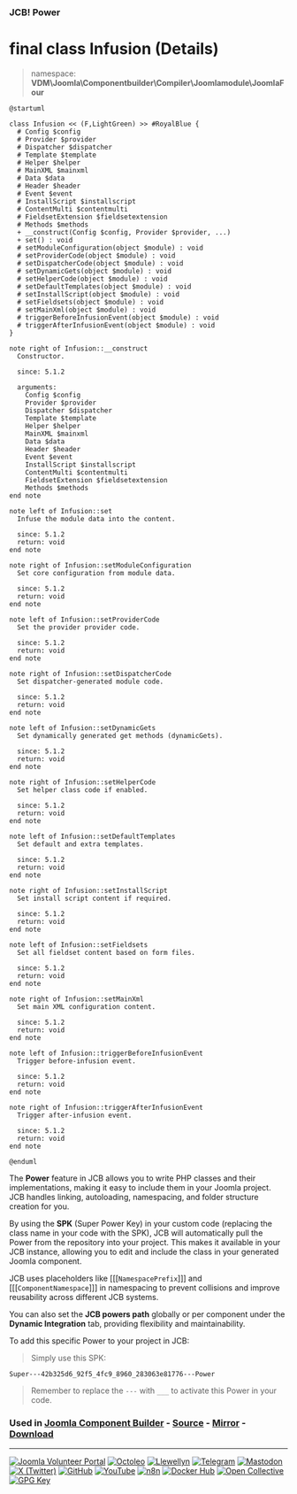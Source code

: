 ### JCB! Power
# final class Infusion (Details)
> namespace: **VDM\Joomla\Componentbuilder\Compiler\Joomlamodule\JoomlaFour**

```uml
@startuml

class Infusion << (F,LightGreen) >> #RoyalBlue {
  # Config $config
  # Provider $provider
  # Dispatcher $dispatcher
  # Template $template
  # Helper $helper
  # MainXML $mainxml
  # Data $data
  # Header $header
  # Event $event
  # InstallScript $installscript
  # ContentMulti $contentmulti
  # FieldsetExtension $fieldsetextension
  # Methods $methods
  + __construct(Config $config, Provider $provider, ...)
  + set() : void
  # setModuleConfiguration(object $module) : void
  # setProviderCode(object $module) : void
  # setDispatcherCode(object $module) : void
  # setDynamicGets(object $module) : void
  # setHelperCode(object $module) : void
  # setDefaultTemplates(object $module) : void
  # setInstallScript(object $module) : void
  # setFieldsets(object $module) : void
  # setMainXml(object $module) : void
  # triggerBeforeInfusionEvent(object $module) : void
  # triggerAfterInfusionEvent(object $module) : void
}

note right of Infusion::__construct
  Constructor.

  since: 5.1.2
  
  arguments:
    Config $config
    Provider $provider
    Dispatcher $dispatcher
    Template $template
    Helper $helper
    MainXML $mainxml
    Data $data
    Header $header
    Event $event
    InstallScript $installscript
    ContentMulti $contentmulti
    FieldsetExtension $fieldsetextension
    Methods $methods
end note

note left of Infusion::set
  Infuse the module data into the content.

  since: 5.1.2
  return: void
end note

note right of Infusion::setModuleConfiguration
  Set core configuration from module data.

  since: 5.1.2
  return: void
end note

note left of Infusion::setProviderCode
  Set the provider provider code.

  since: 5.1.2
  return: void
end note

note right of Infusion::setDispatcherCode
  Set dispatcher-generated module code.

  since: 5.1.2
  return: void
end note

note left of Infusion::setDynamicGets
  Set dynamically generated get methods (dynamicGets).

  since: 5.1.2
  return: void
end note

note right of Infusion::setHelperCode
  Set helper class code if enabled.

  since: 5.1.2
  return: void
end note

note left of Infusion::setDefaultTemplates
  Set default and extra templates.

  since: 5.1.2
  return: void
end note

note right of Infusion::setInstallScript
  Set install script content if required.

  since: 5.1.2
  return: void
end note

note left of Infusion::setFieldsets
  Set all fieldset content based on form files.

  since: 5.1.2
  return: void
end note

note right of Infusion::setMainXml
  Set main XML configuration content.

  since: 5.1.2
  return: void
end note

note left of Infusion::triggerBeforeInfusionEvent
  Trigger before-infusion event.

  since: 5.1.2
  return: void
end note

note right of Infusion::triggerAfterInfusionEvent
  Trigger after-infusion event.

  since: 5.1.2
  return: void
end note

@enduml
```

The **Power** feature in JCB allows you to write PHP classes and their implementations,
making it easy to include them in your Joomla project. JCB handles linking, autoloading,
namespacing, and folder structure creation for you.

By using the **SPK** (Super Power Key) in your custom code (replacing the class name
in your code with the SPK), JCB will automatically pull the Power from the repository
into your project. This makes it available in your JCB instance, allowing you to edit
and include the class in your generated Joomla component.

JCB uses placeholders like [[[`NamespacePrefix`]]] and [[[`ComponentNamespace`]]] in
namespacing to prevent collisions and improve reusability across different JCB systems.

You can also set the **JCB powers path** globally or per component under the
**Dynamic Integration** tab, providing flexibility and maintainability.

To add this specific Power to your project in JCB:

> Simply use this SPK:
```
Super---42b325d6_92f5_4fc9_8960_283063e81776---Power
```
> Remember to replace the `---` with `___` to activate this Power in your code.

### Used in [Joomla Component Builder](https://www.joomlacomponentbuilder.com) - [Source](https://git.vdm.dev/joomla/Component-Builder) - [Mirror](https://github.com/vdm-io/Joomla-Component-Builder) - [Download](https://git.vdm.dev/joomla/pkg-component-builder/releases)

---
[![Joomla Volunteer Portal](https://img.shields.io/badge/-Joomla-gold?logo=joomla)](https://volunteers.joomla.org/joomlers/1396-llewellyn-van-der-merwe "Join Llewellyn on the Joomla Volunteer Portal: Shaping the Future Together!") [![Octoleo](https://img.shields.io/badge/-Octoleo-black?logo=linux)](https://git.vdm.dev/octoleo "--quiet") [![Llewellyn](https://img.shields.io/badge/-Llewellyn-ffffff?logo=gitea)](https://git.vdm.dev/Llewellyn "Collaborate and Innovate with Llewellyn on Git: Building a Better Code Future!") [![Telegram](https://img.shields.io/badge/-Telegram-blue?logo=telegram)](https://t.me/Joomla_component_builder "Join Llewellyn and the Community on Telegram: Building Joomla Components Together!") [![Mastodon](https://img.shields.io/badge/-Mastodon-9e9eec?logo=mastodon)](https://joomla.social/@llewellyn "Connect and Engage with Llewellyn on Joomla Social: Empowering Communities, One Post at a Time!") [![X (Twitter)](https://img.shields.io/badge/-X-black?logo=x)](https://x.com/llewellynvdm "Join the Conversation with Llewellyn on X: Where Ideas Take Flight!") [![GitHub](https://img.shields.io/badge/-GitHub-181717?logo=github)](https://github.com/Llewellynvdm "Build, Innovate, and Thrive with Llewellyn on GitHub: Turning Ideas into Impact!") [![YouTube](https://img.shields.io/badge/-YouTube-ff0000?logo=youtube)](https://www.youtube.com/@OctoYou "Explore, Learn, and Create with Llewellyn on YouTube: Your Gateway to Inspiration!") [![n8n](https://img.shields.io/badge/-n8n-black?logo=n8n)](https://n8n.io/creators/octoleo "Effortless Automation and Impactful Workflows with Llewellyn on n8n!") [![Docker Hub](https://img.shields.io/badge/-Docker-grey?logo=docker)](https://hub.docker.com/u/llewellyn "Llewellyn on Docker: Containerize Your Creativity!") [![Open Collective](https://img.shields.io/badge/-Donate-green?logo=opencollective)](https://opencollective.com/joomla-component-builder "Donate towards JCB: Help Llewellyn financially so he can continue developing this great tool!") [![GPG Key](https://img.shields.io/badge/-GPG-blue?logo=gnupg)](https://git.vdm.dev/Llewellyn/gpg "Unlock Trust and Security with Llewellyn's GPG Key: Your Gateway to Verified Connections!")